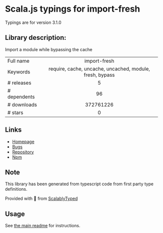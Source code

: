 
# Scala.js typings for import-fresh

Typings are for version 3.1.0

## Library description:
Import a module while bypassing the cache

|                    |                 |
| ------------------ | :-------------: |
| Full name          | import-fresh |
| Keywords           | require, cache, uncache, uncached, module, fresh, bypass |
| # releases         | 5 |
| # dependents       | 96 |
| # downloads        | 372761226 |
| # stars            | 0 |

## Links
- [Homepage](https://github.com/sindresorhus/import-fresh#readme)
- [Bugs](https://github.com/sindresorhus/import-fresh/issues)
- [Repository](https://github.com/sindresorhus/import-fresh)
- [Npm](https://www.npmjs.com/package/import-fresh)
    


## Note
This library has been generated from typescript code from first party type definitions.

Provided with :purple_heart: from [ScalablyTyped](https://github.com/oyvindberg/ScalablyTyped)

## Usage
See [the main readme](../../readme.md) for instructions.



